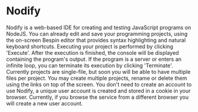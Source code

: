 Nodify
======

Nodify is a web-based IDE for creating and testing JavaScript programs on
NodeJS. You can already edit and save your programming projects, using the
on-screen Bespin editor that provides syntax highlighting and natural keyboard
shortcuts. Executing your project is performed by clicking 'Execute'. After the
execution is finished, the console will be displayed containing the program's
output. If the program is a server or enters an infinite loop, you can terminate
its execution by clicking 'Terminate'. Currently projects are single-file, but
soon you will be able to have multiple files per project. You may create
multiple projects, rename or delete them using the links on top of the screen.
You don't need to create an account to use Nodify, a unique user account is
created and stored in a cookie in your browser. Currently, if you browse the
service from a different browser you will create a new user account.

